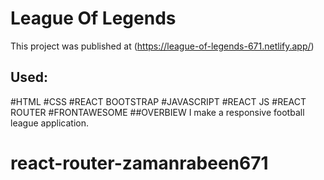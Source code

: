 # League Of Legends

This project was published at (https://league-of-legends-671.netlify.app/)

## Used: 
#HTML #CSS #REACT BOOTSTRAP #JAVASCRIPT #REACT JS #REACT ROUTER #FRONTAWESOME
##OVERBIEW
I make a responsive football league application. 

# react-router-zamanrabeen671
